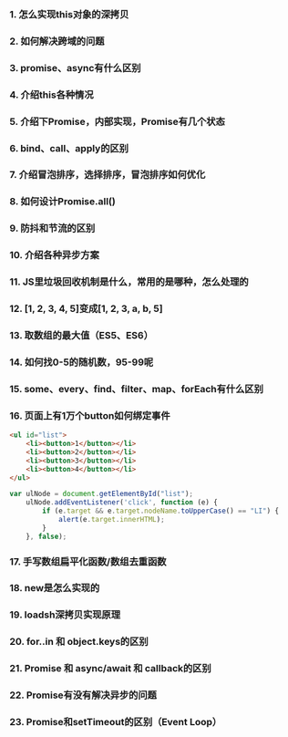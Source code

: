 ### 1. 怎么实现this对象的深拷贝

### 2. 如何解决跨域的问题

### 3. promise、async有什么区别

### 4. 介绍this各种情况

### 5. 介绍下Promise，内部实现，Promise有几个状态

### 6. bind、call、apply的区别

### 7. 介绍冒泡排序，选择排序，冒泡排序如何优化

### 8. 如何设计Promise.all()

### 9. 防抖和节流的区别

### 10. 介绍各种异步方案

### 11. JS里垃圾回收机制是什么，常用的是哪种，怎么处理的

### 12. [1, 2, 3, 4, 5]变成[1, 2, 3, a, b, 5]

### 13. 取数组的最大值（ES5、ES6）

### 14. 如何找0-5的随机数，95-99呢

### 15. some、every、find、filter、map、forEach有什么区别

### 16. 页面上有1万个button如何绑定事件

```html
<ul id="list">
    <li><button>1</button></li>
    <li><button>2</button></li>
    <li><button>3</button></li>
    <li><button>4</button></li>
</ul>
```

```js
var ulNode = document.getElementById("list");
    ulNode.addEventListener('click', function (e) {
        if (e.target && e.target.nodeName.toUpperCase() == "LI") {
            alert(e.target.innerHTML);
        }
    }, false);
```

### 17. 手写数组扁平化函数/数组去重函数

### 18. new是怎么实现的

### 19. loadsh深拷贝实现原理

### 20. for..in 和 object.keys的区别

### 21. Promise 和 async/await 和 callback的区别

### 22. Promise有没有解决异步的问题

### 23. Promise和setTimeout的区别（Event Loop）

### 

### 

### 

### 

### 

### 

### 

### 

### 

### 

### 

### 

### 

### 

### 

### 